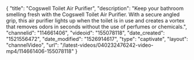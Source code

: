 {
    "title": "Cogswell Toilet Air Purifier",
    "description": "Keep your bathroom smelling fresh with the Cogswell Toilet Air Purifier. With a secure angled grip, this air purifier lights up when the toilet is in use and creates a vortex that removes odors in seconds without the use of perfumes or chemicals.",
    "channelid": "114661406",
    "videoid": "155078118",
    "date_created": "1521556472",
    "date_modified": "1526914617",
    "type": "captivate",
    "layout": "channelVideo",
    "url": "\/latest-videos\/040232476242-video-mp4\/114661406-155078118"
}